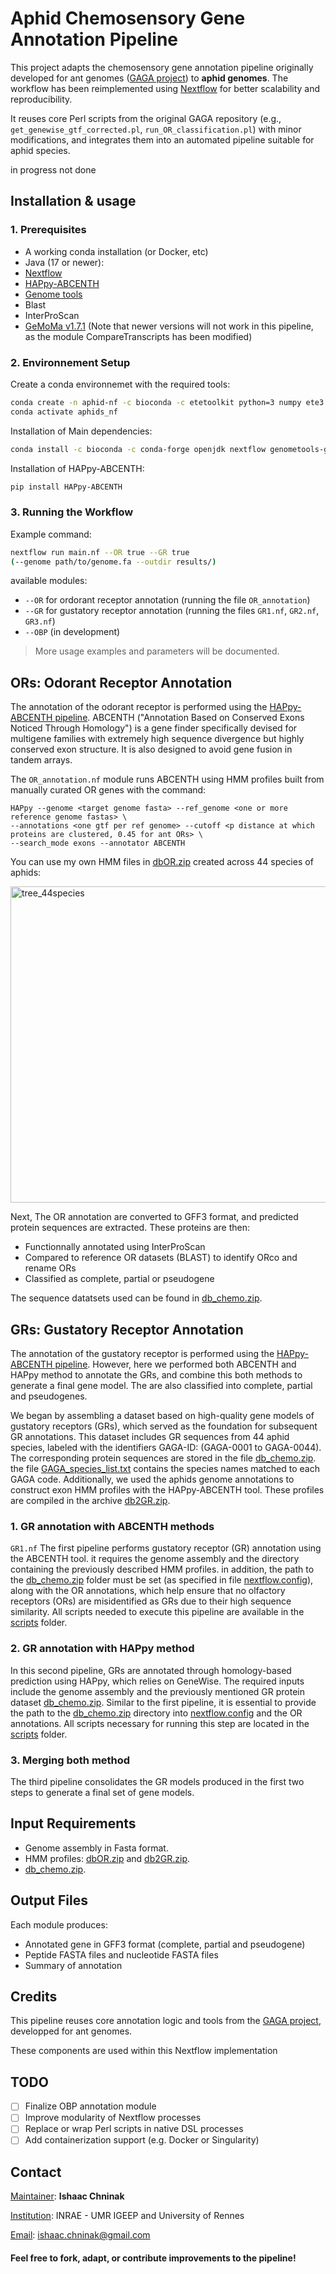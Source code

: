 # Aphid Chemosensory Gene Annotation Pipeline

This project adapts the chemosensory gene annotation pipeline originally developed for ant genomes ([GAGA project](https://github.com/schraderL/GAGA)) to **aphid genomes**. The workflow has been reimplemented using [Nextflow](https://www.nextflow.io/) for better scalability and reproducibility.

It reuses core Perl scripts from the original GAGA repository (e.g., `get_genewise_gtf_corrected.pl`, `run_OR_classification.pl`) with minor modifications, and integrates them into an automated pipeline suitable for aphid species.

in progress not done 

## Installation & usage 

### 1. Prerequisites
  - A working conda installation (or Docker, etc)
  - Java (17 or newer):
  - [Nextflow](https://www.nextflow.io/docs/latest/install.html)
  - [HAPpy-ABCENTH](https://github.com/biorover/HAPpy-ABCENTH)
  - [Genome tools](https://genometools.org/)
  - Blast
  - InterProScan
  - [GeMoMa v1.7.1](https://www.jstacs.de/index.php/GeMoMa) (Note that newer versions will not work in this pipeline, as the module CompareTranscripts has been modified)

### 2. Environnement Setup
Create a conda environnemet with the required tools:
```bash
conda create -n aphid-nf -c bioconda -c etetoolkit python=3 numpy ete3 wise2 mafft=7 hmmer=3 intervaltree pandas perl
conda activate aphids_nf
```

Installation of Main dependencies:
```bash
conda install -c bioconda -c conda-forge openjdk nextflow genometools-genometools blast interproscan gemoma=1.7.1
```

Installation of HAPpy-ABCENTH:
```bash
pip install HAPpy-ABCENTH
```

### 3. Running the Workflow
Example command:
```bash
nextflow run main.nf --OR true --GR true
(--genome path/to/genome.fa --outdir results/)
```
available modules:
 - `--OR` for ordorant receptor annotation (running the file `OR_annotation`)
 - `--GR` for gustatory receptor annotation (running the files `GR1.nf`, `GR2.nf`, `GR3.nf`)
 - `--OBP` (in development)
> More usage examples and parameters will be documented.

## ORs: Odorant Receptor Annotation
The annotation of the odorant receptor is performed using the [HAPpy-ABCENTH pipeline](https://github.com/biorover/HAPpy-ABCENTH). ABCENTH ("Annotation Based on Conserved Exons Noticed Through Homology") is a gene finder specifically devised for multigene families with extremely high sequence divergence but highly conserved exon structure. It is also designed to avoid gene fusion in tandem arrays.

The `OR_annotation.nf` module runs ABCENTH using HMM profiles built from manually curated OR genes with the command:
```
HAPpy --genome <target genome fasta> --ref_genome <one or more reference genome fastas> \
--annotations <one gtf per ref genome> --cutoff <p distance at which proteins are clustered, 0.45 for ant ORs> \
--search_mode exons --annotator ABCENTH
```
You can use my own HMM files in [dbOR.zip](https://github.com/ichninak/Aphids_Annotation_OR_GR/blob/main/dbOR.zip) created across 44 species of aphids:

<img width="689" height="506" alt="tree_44species" src="https://github.com/user-attachments/assets/8c256946-bbc3-491e-a4db-2f07cdeb2ca7" />

Next, The OR annotation are converted to GFF3 format, and predicted protein sequences are extracted. These proteins are then:
 - Functionnally annotated using InterProScan
 - Compared to reference OR datasets (BLAST) to identify ORco and rename ORs
 - Classified as complete, partial or pseudogene

The sequence datatsets used can be found in [db_chemo.zip](https://github.com/ichninak/Aphids_Annotation_OR_GR/blob/main/db_chemo.zip).

## GRs: Gustatory Receptor Annotation

The annotation of the gustatory receptor is performed using the [HAPpy-ABCENTH pipeline](https://github.com/biorover/HAPpy-ABCENTH). However, here we performed both ABCENTH and HAPpy method to annotate the GRs, and combine this both methods to generate a final gene model. The are also classified into complete, partial and pseudogenes.

We began by assembling a dataset based on high-quality gene models of gustatory receptors (GRs), which served as the foundation for subsequent GR annotations. This dataset includes GR sequences from 44 aphid species, labeled with the identifiers GAGA-ID: (GAGA-0001 to GAGA-0044). The corresponding protein sequences are stored in the file [db_chemo.zip](https://github.com/ichninak/Aphids_Annotation_OR_GR/blob/main/db_chemo.zip). the file [GAGA_species_list.txt](https://github.com/ichninak/Aphids_Annotation_OR_GR/blob/main/GAGA_species_list.txt) contains the species names matched to each GAGA code. Additionally, we used the aphids genome annotations to construct exon HMM profiles with the HAPpy-ABCENTH tool. These profiles are compiled in the archive [db2GR.zip](https://github.com/ichninak/Aphids_Annotation_OR_GR/blob/main/db2GR.zip).

### 1. GR annotation with ABCENTH methods
`GR1.nf` The first pipeline performs gustatory receptor (GR) annotation using the ABCENTH tool. it requires the genome assembly and the directory containing the previously described HMM profiles. in addition, the path to the [db_chemo.zip](https://github.com/ichninak/Aphids_Annotation_OR_GR/blob/main/db_chemo.zip) folder must be set (as specified in file [nextflow.config](https://github.com/ichninak/Aphids_Annotation_OR_GR/blob/main/nextflow.config)), along with the OR annotations, which help ensure that no olfactory receptors (ORs) are misidentified as GRs due to their high sequence similarity. All scripts needed to execute this pipeline are available in the [scripts](https://github.com/ichninak/Aphids_Annotation_OR_GR/tree/main/script) folder.

### 2. GR annotation with HAPpy method
In this second pipeline, GRs are annotated through homology-based prediction using HAPpy, which relies on GeneWise. The required inputs include the genome assembly and the previously mentioned GR protein dataset [db_chemo.zip](https://github.com/ichninak/Aphids_Annotation_OR_GR/blob/main/db_chemo.zip). Similar to the first pipeline, it is essential to provide the path to the [db_chemo.zip](https://github.com/ichninak/Aphids_Annotation_OR_GR/blob/main/db_chemo.zip) directory into [nextflow.config](https://github.com/ichninak/Aphids_Annotation_OR_GR/blob/main/nextflow.config) and the OR annotations. All scripts necessary for running this step are located in the [scripts](https://github.com/ichninak/Aphids_Annotation_OR_GR/tree/main/script) folder.

### 3. Merging both method
The third pipeline consolidates the GR models produced in the first two steps to generate a final set of gene models.

## Input Requirements 
- Genome assembly in Fasta format.
- HMM profiles: [dbOR.zip](https://github.com/ichninak/Aphids_Annotation_OR_GR/blob/main/dbOR.zip) and [db2GR.zip](https://github.com/ichninak/Aphids_Annotation_OR_GR/blob/main/db2GR.zip).
- [db_chemo.zip](https://github.com/ichninak/Aphids_Annotation_OR_GR/blob/main/db_chemo.zip).

## Output Files
Each module produces:
 - Annotated gene in GFF3 format (complete, partial and pseudogene)
 - Peptide FASTA files and nucleotide FASTA files
 - Summary of annotation


## Credits
This pipeline reuses core annotation logic and tools from the [GAGA project](https://github.com/schraderL/GAGA/tree/main), developped for ant genomes.

These components are used within this Nextflow implementation  

## TODO 
- [ ]  Finalize OBP annotation module
- [ ]  Improve modularity of Nextflow processes
- [ ]  Replace or wrap Perl scripts in native DSL processes
- [ ]  Add containerization support (e.g. Docker or Singularity)

## Contact
<ins> Maintainer</ins>: **Ishaac Chninak**

<ins> Institution</ins>: INRAE - UMR IGEEP and University of Rennes

<ins> Email</ins>: ishaac.chninak@gmail.com



#### Feel free to fork, adapt, or contribute improvements to the pipeline!
